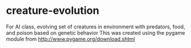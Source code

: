 # creature-evolution
For AI class, evolving set of creatures in environment with predators, food, and poison based on genetic behavior
This was created using the pygame module from http://www.pygame.org/download.shtml
